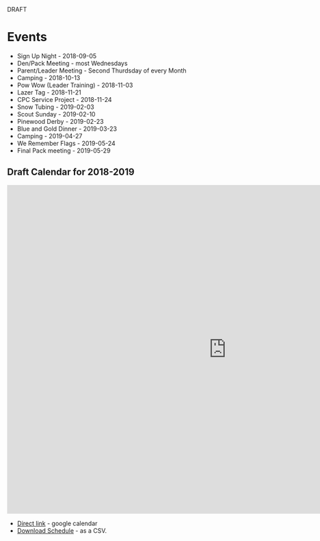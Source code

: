<div id="draft_marker">DRAFT</div>

# Events #

* Sign Up Night - 2018-09-05
* Den/Pack Meeting - most Wednesdays
* Parent/Leader Meeting - Second Thurdsday of every Month
* Camping - 2018-10-13
* Pow Wow (Leader Training) - 2018-11-03
* Lazer Tag - 2018-11-21
* CPC Service Project - 2018-11-24
* Snow Tubing - 2019-02-03
* Scout Sunday - 2019-02-10
* Pinewood Derby - 2019-02-23
* Blue and Gold Dinner - 2019-03-23
* Camping - 2019-04-27
* We Remember Flags - 2019-05-24
* Final Pack meeting - 2019-05-29

## Draft Calendar for 2018-2019 ##

<iframe src="https://calendar.google.com/calendar/embed?src=qef7u6110smc2iidk7uu77h7ks%40group.calendar.google.com&ctz=America%2FNew_York" style="border: 0" width="1024" height="768" frameborder="0" scrolling="no"></iframe>

* [Direct link](https://calendar.google.com/calendar?cid=cWVmN3U2MTEwc21jMmlpZGs3dXU3N2g3a3NAZ3JvdXAuY2FsZW5kYXIuZ29vZ2xlLmNvbQ) - google calendar
* [Download Schedule](schedule.csv) - as a CSV.

<!--
| Date | Event | Notes |
| ---- | ----- | ----- |
| July 21 | Trolly Trail Hike |
|  |
| September 5 | Sign Up Night |
| September 12 | Den Meeting |
| September 13 | Parent/Leader Meeting |
| September 19 | Den Meeting |
| September 26 | Pack Meeting |
|  |
| October 3 | Den Meeting |
| October 10 | Den Meeting |
| October 11 | Parent/Leader Meeting |
| October 17 | Den Meeting |
| October 24 | Den Meeting |
| October 31| Halloween Pack Meeting |
|  |
| November 3 | Pow Wow (Leader Training) |
| November 7 |  Den Meeting |
| November 14 | Den Meeting |
| November 15 | Parent/Leader Meeting |
| November 21 |  Den Meeting |
| November 24 | CPC Service Project 9AM |
| November 28 | Pack Meeting |
|  |
| December  5 | Den Meeting |
| December 12 | Den Meeting |
| December 13 | Parent/Leader Meeting |
| December 19 | Pack Meeting/Holiday Party |
| December 26 | No Meeting/Winter Break |
|  |
| January 2 | Den Meeting |
| January 9 | Den Meeting |
| January 10 | Parent/Leader Meeting |
| January 16 | Den Meeting |
| January 23 | Den Meeting |
| January 30 | Pack Meeting |
|  |
| February 6 | Den Meeting |
| February 10 | Scout Sunday |
| February 13 | Den Meeting |
| February 14 | Parent/Leader Meeting |
| February 20 | Den Meeting |
| Febraury 23 | Pinewood Derby |
| February 27 | Pack Meeting |
|  |
| March 6 | No Meeting Ash Wednesday |
| March 13 |Den Meeting |
| March 14 | Parent/Leader Meeting |
| March 20 | Den Meeting |
| March 23 | Blue and Gold Dinner 5PM |
| March 27 | Den Meeting |
|  |
| April 3 | Den Meeting |
| April 10 | Den Meeting |
| April 11 | Parent/Leader Meeting |
| April 17 | Den Meeting |
| April 24 | Pack Meeting |
|  |
| May 1 | Den Meeting |
| May 8 | Den Meeting |
| May 9 | Parent/Leader Meeting |
| May 15 | Den Meeting |
| May 22 | Den Meeting |
| May 24 | We Remember Flags |
| May 29 | Pack Meeting |
-->
